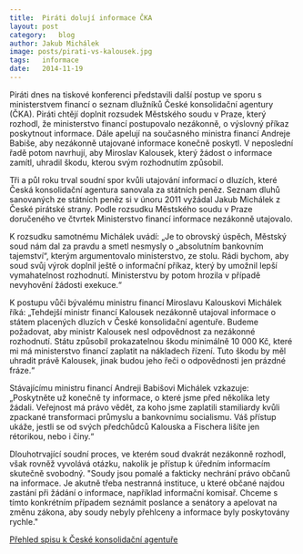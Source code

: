 ```yaml
---
title:	Piráti dolují informace ČKA
layout:	post
category:	blog
author:	Jakub Michálek
image: posts/pirati-vs-kalousek.jpg
tags:	informace
date:	2014-11-19
---
```


Piráti dnes na tiskové konferenci představili další postup ve sporu s ministerstvem financí o seznam dlužníků České konsolidační agentury (ČKA). Piráti chtějí doplnit rozsudek Městského soudu v Praze, který rozhodl, že ministerstvo financí postupovalo nezákonně, o výslovný příkaz poskytnout informace. Dále apelují na současného ministra financí Andreje Babiše, aby nezákonně utajované informace konečně poskytl. V neposlední řadě potom navrhují, aby Miroslav Kalousek, který žádost o informace zamítl, uhradil škodu, kterou svým rozhodnutím způsobil.

Tři a půl roku trval soudní spor kvůli utajování informací o dluzích, které Česká konsolidační agentura sanovala za státních peněz. Seznam dluhů sanovaných ze státních peněz si v únoru 2011 vyžádal Jakub Michálek z České pirátské strany. Podle rozsudku Městského soudu v Praze doručeného ve čtvrtek Ministerstvo financí informace nezákonně utajovalo.

K rozsudku samotnému Michálek uvádí: „Je to obrovský úspěch, Městský soud nám dal za pravdu a smetl nesmysly o „absolutním bankovním tajemství“, kterým argumentovalo ministerstvo, ze stolu. Rádi bychom, aby soud svůj výrok doplnil ještě o informační příkaz, který by umožnil lepší vymahatelnost rozhodnutí. Ministerstvu by potom hrozila v případě nevyhovění žádosti exekuce.“

K postupu vůči bývalému ministru financí Miroslavu Kalouskovi Michálek říká: „Tehdejší ministr financí Kalousek nezákonně utajoval informace o státem placených dluzích v České konsolidační agentuře. Budeme požadovat, aby ministr Kalousek nesl odpovědnost za  nezákonné rozhodnutí. Státu způsobil prokazatelnou škodu minimálně 10 000 Kč, které mi má ministerstvo financí zaplatit na nákladech řízení. Tuto škodu by měl uhradit právě Kalousek, jinak budou jeho řeči o odpovědnosti jen prázdné fráze.“

Stávajícímu ministru financí Andreji Babišovi Michálek vzkazuje: „Poskytněte už konečně ty informace, o které jsme před několika lety žádali. Veřejnost má právo vědět, za koho jsme zaplatili stamiliardy kvůli zpackané transformaci průmyslu a bankovnímu socialismu. Váš přístup ukáže, jestli se od svých předchůdců Kalouska a Fischera lišíte jen rétorikou, nebo i činy.“

Dlouhotrvající soudní proces, ve kterém soud dvakrát nezákonně rozhodl, však rovněž vyvolává otázku, nakolik je přístup k úředním informacím skutečně svobodný. "Soudy jsou pomalé a fakticky nechrání právo občanů na informace. Je  akutně třeba nestranná instituce, u které občané najdou zastání při  žádání o informace, například informační komisař. Chceme s tímto konkrétním případem seznámit poslance a senátory a apelovat na změnu zákona, aby soudy nebyly přehlceny a informace byly poskytovány rychle."

[Přehled spisu k České konsolidační agentuře](http://www.pirati.cz/infoz/cka)


